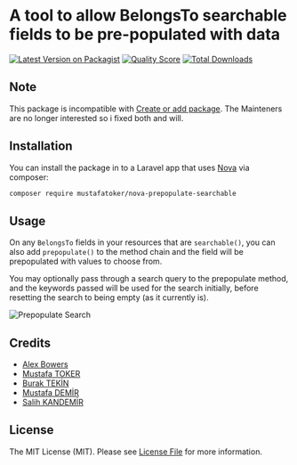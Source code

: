# A tool to allow BelongsTo searchable fields to be pre-populated with data

[![Latest Version on Packagist](https://img.shields.io/packagist/v/alexbowers/nova-prepopulate-searchable.svg?style=flat-square)](https://packagist.org/packages/alexbowers/nova-prepopulate-searchable)
[![Quality Score](https://img.shields.io/scrutinizer/g/alexbowers/nova-prepopulate-searchable.svg?style=flat-square)](https://scrutinizer-ci.com/g/alexbowers/nova-prepopulate-searchable)
[![Total Downloads](https://img.shields.io/packagist/dt/alexbowers/nova-prepopulate-searchable.svg?style=flat-square)](https://packagist.org/packages/alexbowers/nova-prepopulate-searchable)

## Note
This package is incompatible with [Create or add package](https://github.com/Abhi0725/nova-create-or-add). The Mainteners are no longer interested so i fixed both and will.

## Installation

You can install the package in to a Laravel app that uses [Nova](https://nova.laravel.com) via composer:

```bash
composer require mustafatoker/nova-prepopulate-searchable
```

## Usage

On any `BelongsTo` fields in your resources that are `searchable()`, you can also add `prepopulate()` to the method chain and the field will be prepopulated with values to choose from.

You may optionally pass through a search query to the prepopulate method, and the keywords passed will be used for
the search initially, before resetting the search to being empty (as it currently is).

![Prepopulate Search](https://github.com/alexbowers/nova-prepopulate-searchable/blob/master/screenshots/example.gif?raw=true)


## Credits

- [Alex Bowers](https://github.com/alexbowers)
- [Mustafa TOKER](https://github.com/mustafatoker)
- [Burak TEKİN](https://github.com/tekinburak)
- [Mustafa DEMİR](https://github.com/mstfdmr)
- [Salih KANDEMİR](#)

## License

The MIT License (MIT). Please see [License File](LICENSE.md) for more information.
